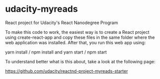 # udacity-myreads
React project for Udacity's React Nanodegree Program

To make this code to work, the easiest way is to create a React project using  create-react-app and copy these files in the same folder where the web application was installed. After that, you run this web app using:

yarn install / npm install and yarn start / npm start

To understand better what is this about, take a look at the following page:

https://github.com/udacity/reactnd-project-myreads-starter
